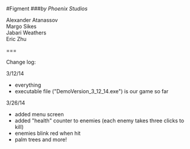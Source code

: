 #Figment
###_by Phoenix Studios_


Alexander Atanassov  
Margo Sikes  
Jabari Weathers  
Eric Zhu  

===

Change log:

3/12/14
- everything
- executable file ("DemoVersion_3_12_14.exe") is our game so far

3/26/14
- added menu screen
- added "health" counter to enemies (each enemy takes three clicks to kill)
- enemies blink red when hit
- palm trees and more!